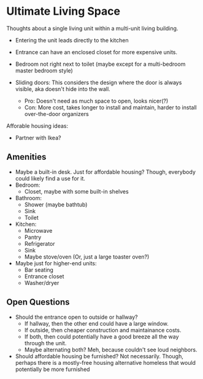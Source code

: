 # Ultimate Living Space
Thoughts about a single living unit within a multi-unit living building.

- Entering the unit leads directly to the kitchen
- Entrance can have an enclosed closet for more expensive units.

- Bedroom not right next to toilet (maybe except for a multi-bedroom master bedroom style)

- Sliding doors: This considers the design where the door is always visible, aka doesn't hide into the wall.
    - Pro: Doesn't need as much space to open, looks nicer(?)
    - Con: More cost, takes longer to install and maintain, harder to install over-the-door organizers



Afforable housing ideas:
- Partner with Ikea?



## Amenities
- Maybe a built-in desk. Just for affordable housing? Though, everybody could likely find a use for it.
- Bedroom:
    - Closet, maybe with some built-in shelves
- Bathroom:
    - Shower (maybe bathtub)
    - Sink
    - Toilet
- Kitchen:
    - Microwave
    - Pantry
    - Refrigerator
    - Sink
    - Maybe stove/oven (Or, just a large toaster oven?)
- Maybe just for higher-end units:
    - Bar seating
    - Entrance closet
    - Washer/dryer



## Open Questions
- Should the entrance open to outside or hallway?
    - If hallway, then the other end could have a large window.
    - If outside, then cheaper construction and maintainance costs.
    - If both, then could potentially have a good breeze all the way through the unit.
    - Maybe alternating both? Meh, because couldn't see loud neighbors.
- Should affordable housing be furnished? Not necessarily. Though, perhaps there is a mostly-free housing alternative homeless that would potentially be more furnished




